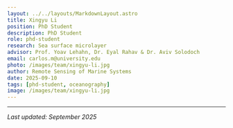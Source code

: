 ```yaml
---
layout: ../../layouts/MarkdownLayout.astro
title: Xingyu Li
position: PhD Student
description: PhD Student
role: phd-student
research: Sea surface microlayer
advisor: Prof. Yoav Lehahn, Dr. Eyal Rahav & Dr. Aviv Solodoch
email: carlos.m@university.edu
photo: /images/team/xingyu-li.jpg
author: Remote Sensing of Marine Systems
date: 2025-09-10
tags: [phd-student, oceanography]
image: /images/team/xingyu-li.jpg
---
```



---

*Last updated: September 2025*